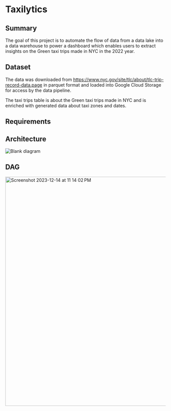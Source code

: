 # Taxilytics

## Summary

The goal of this project is to automate the flow of data from a data lake into a data warehouse to power a dashboard which enables users to extract insights on the Green taxi trips made in NYC in the 2022 year.

## Dataset

The data was downloaded from https://www.nyc.gov/site/tlc/about/tlc-trip-record-data.page in parquet format and loaded into Google Cloud Storage for access by the data pipeline. 

The taxi trips table is about the Green taxi trips made in NYC and is enriched with generated data about taxi zones and dates. 

## Requirements

## Architecture

![Blank diagram](https://github.com/MRazaKazmi/Taxilytics/assets/23143869/f3607d59-fd44-4407-8858-ed9ab4429ba8)


## DAG

<img width="720" alt="Screenshot 2023-12-14 at 11 14 02 PM" src="https://github.com/MRazaKazmi/Taxilytics/assets/23143869/4136d048-02a5-402b-9ee3-b26be7fe201d">
